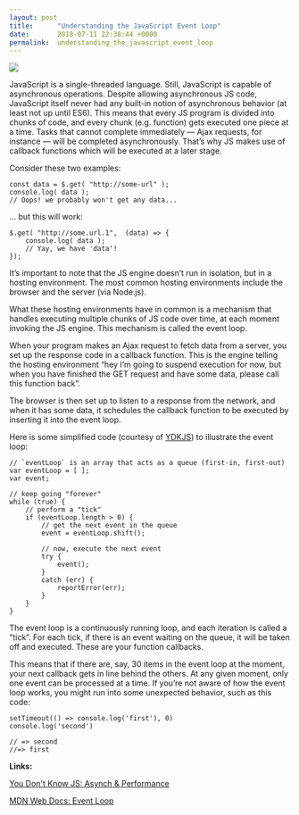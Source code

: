```yaml
---
layout: post
title:      "Understanding the JavaScript Event Loop"
date:       2018-07-11 22:38:44 +0000
permalink:  understanding_the_javascript_event_loop
---
```



![](https://i.imgur.com/SKUJQaj.jpg)

JavaScript is a single-threaded language. Still, JavaScript is capable of asynchronous operations. Despite allowing asynchronous JS code, JavaScript itself never had any built-in notion of asynchronous behavior (at least not up until ES6). This means that every JS program is divided into chunks of code, and every chunk (e.g. function) gets executed one piece at a time. Tasks that cannot complete immediately —  Ajax requests, for instance — will be completed asynchronously. That’s why JS makes use of callback functions which will be executed at a later stage. 

Consider these two examples:

```
const data = $.get( "http://some-url" );
console.log( data );
// Oops! we probably won't get any data...
```

... but this will work: 

```
$.get( "http://some.url.1",  (data) => {
	console.log( data ); 
	// Yay, we have 'data'!
});
```


It’s important to note that the JS engine doesn’t run in isolation, but in a hosting environment. The most common hosting environments include the browser and the server (via Node.js).

What these hosting environments have in common is a mechanism that handles executing multiple chunks of JS code over time, at each moment invoking the JS engine. This mechanism is called the event loop.

When your program makes an Ajax request to fetch data from a server, you set up the response code in a callback function. This is the engine telling the hosting environment “hey I’m going to suspend execution for now, but when you have finished the GET request and have some data, please call this function back”. 

The browser is then set up to listen to a response from the network, and when it has some data, it schedules the callback function to be executed by inserting it into the event loop. 

Here is some simplified code (courtesy of [YDKJS](https://github.com/getify/You-Dont-Know-JS)) to illustrate the event loop: 

```
// `eventLoop` is an array that acts as a queue (first-in, first-out)
var eventLoop = [ ];
var event;

// keep going "forever"
while (true) {
	// perform a "tick"
	if (eventLoop.length > 0) {
		// get the next event in the queue
		event = eventLoop.shift();

		// now, execute the next event
		try {
			event();
		}
		catch (err) {
			reportError(err);
		}
	}
}
```

The event loop is a continuously running loop, and each iteration is called a “tick”. For each tick, if there is an event waiting on the queue, it will be taken off and executed. These are your function callbacks.

This means that if there are, say, 30 items in the event loop at the moment, your next callback gets in line behind the others. At any given moment, only one event can be processed at a time. If you’re not aware of how the event loop works, you might run into some unexpected behavior, such as this code: 

```
setTimeout(() => console.log('first'), 0)
console.log('second')

// => second
//=> first
```

**Links:**

[You Don't Know JS: Asynch & Performance](https://github.com/getify/You-Dont-Know-JS/blob/master/async%20%26%20performance/ch1.md)

[MDN Web Docs: Event Loop](https://developer.mozilla.org/en-US/docs/Web/JavaScript/EventLoop)
